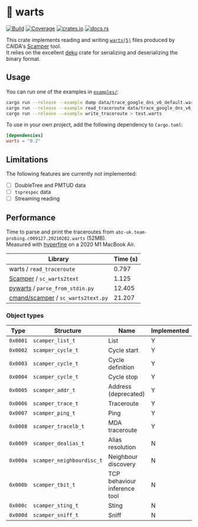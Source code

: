 # 💢 warts

[![Build](https://img.shields.io/github/workflow/status/dioptra-io/warts/Build)](https://github.com/dioptra-io/warts/actions/workflows/build.yml)
[![Coverage](https://img.shields.io/codecov/c/github/dioptra-io/warts)](https://app.codecov.io/gh/dioptra-io/warts)
[![crates.io](https://img.shields.io/crates/v/warts?logo=crates)](https://crates.io/crates/warts/)
[![docs.rs](https://img.shields.io/docsrs/warts)](https://docs.rs/warts/)

This crate implements reading and writing
[`warts(5)`](https://www.caida.org/catalog/software/scamper/man/warts.5.pdf)
files produced by CAIDA's [Scamper](https://www.caida.org/catalog/software/scamper/) tool.  
It relies on the excellent [deku](https://github.com/sharksforarms/deku) crate for serializing and deserializing the binary format.

## Usage

You can run one of the examples in [`examples/`](examples/):

```bash
cargo run --release --example dump data/trace_google_dns_v6_default.warts
cargo run --release --example read_traceroute data/trace_google_dns_v6_default.warts
cargo run --release --example write_traceroute > test.warts
```

To use in your own project, add the following dependency to `Cargo.toml`:
```toml
[dependencies]
warts = "0.2"
```

## Limitations

The following features are currently not implemented:

- [ ] DoubleTree and PMTUD data
- [ ] `tsprespec` data
- [ ] Streaming reading

## Performance

Time to parse and print the traceroutes from `abz-uk.team-probing.c009127.20210202.warts` (52MB).  
Measured  with [hyperfine](https://github.com/sharkdp/hyperfine) on a 2020 M1 MacBook Air.

| Library                                                                              | Time (s)   |
|--------------------------------------------------------------------------------------|------------|
| warts / `read_traceroute`                                                            | 0.797      |
| [Scamper](https://www.caida.org/catalog/software/scamper/) / `sc_warts2text`         | 1.125      |
| [pywarts](https://github.com/drakkar-lig/scamper-pywarts) / `parse_from_stdin.py`    | 12.405     |
| [cmand/scamper](https://github.com/cmand/scamper) / `sc_warts2text.py`               | 21.207     |

### Object types

| Type     | Structure                 | Name                         | Implemented |
|----------|---------------------------|------------------------------|-------------|
| `0x0001` | `scamper_list_t`          | List                         | Y           |
| `0x0002` | `scamper_cycle_t`         | Cycle start                  | Y           |
| `0x0003` | `scamper_cycle_t`         | Cycle definition             | Y           |
| `0x0004` | `scamper_cycle_t`         | Cycle stop                   | Y           |
| `0x0005` | `scamper_addr_t`          | Address (deprecated)         | Y           |
| `0x0006` | `scamper_trace_t`         | Traceroute                   | Y           |
| `0x0007` | `scamper_ping_t`          | Ping                         | Y           |
| `0x0008` | `scamper_tracelb_t`       | MDA traceroute               | Y           |
| `0x0009` | `scamper_dealias_t`       | Alias resolution             | N           |
| `0x000a` | `scamper_neighbourdisc_t` | Neighbour discovery          | N           |
| `0x000b` | `scamper_tbit_t`          | TCP behaviour inference tool | N           |
| `0x000c` | `scamper_sting_t`         | Sting                        | N           |
| `0x000d` | `scamper_sniff_t`         | Sniff                        | N           |
